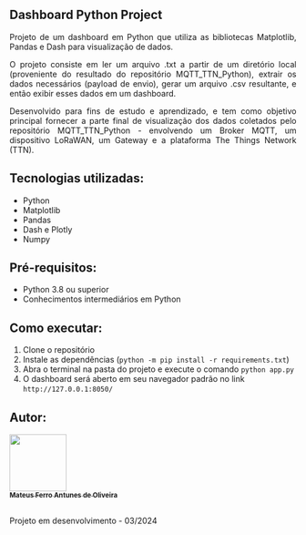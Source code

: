 ## Dashboard Python Project

<p align="justify">
    Projeto de um dashboard em Python que utiliza as bibliotecas Matplotlib, Pandas e Dash para visualização de dados.
</p>

<p align="justify">
    O projeto consiste em ler um arquivo .txt a partir de um diretório local (proveniente do resultado do repositório MQTT_TTN_Python), extrair os dados necessários (payload de envio), gerar um arquivo .csv resultante, e então exibir esses dados em um dashboard.
</p>

<p align="justify">
    Desenvolvido para fins de estudo e aprendizado, e tem como objetivo principal fornecer a parte final de visualização dos dados coletados pelo repositório MQTT_TTN_Python - envolvendo um Broker MQTT, um dispositivo LoRaWAN, um Gateway e a plataforma The Things Network (TTN).
</p>

## Tecnologias utilizadas:
- Python
- Matplotlib
- Pandas
- Dash e Plotly
- Numpy

## Pré-requisitos:
- Python 3.8 ou superior
- Conhecimentos intermediários em Python

## Como executar:
1. Clone o repositório
2. Instale as dependências (`python -m pip install -r requirements.txt`)
3. Abra o terminal na pasta do projeto e execute o comando `python app.py`
4. O dashboard será aberto em seu navegador padrão no link `http://127.0.0.1:8050/`

## Autor:
<a href="https://github.com/mateusferroantunesdeoliveira"><img src="https://avatars.githubusercontent.com/u/53230135?v=4" width="100px;" alt=""/><br /><sub><b>Mateus Ferro Antunes de Oliveira</b></sub></a>

## 
Projeto em desenvolvimento - 03/2024
